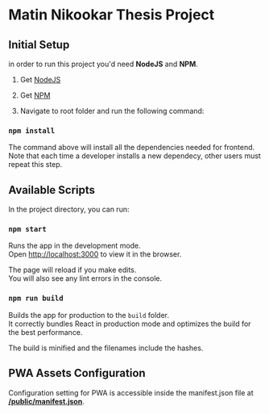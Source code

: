 # Matin Nikookar Thesis Project


## Initial Setup

in order to run this project you'd need **NodeJS** and **NPM**.

1. Get [NodeJS](https://nodejs.org/en/download/)

2. Get [NPM](https://nodejs.org/en/download/)

3. Navigate to root folder and run the following command:

### `npm install`

The command above will install all the dependencies needed for frontend.
Note that each time a developer installs a new dependecy, other users must repeat this step.

## Available Scripts

In the project directory, you can run:

### `npm start`

Runs the app in the development mode.<br>
Open [http://localhost:3000](http://localhost:3000) to view it in the browser.

The page will reload if you make edits.<br>
You will also see any lint errors in the console.

### `npm run build`

Builds the app for production to the `build` folder.<br>
It correctly bundles React in production mode and optimizes the build for the best performance.

The build is minified and the filenames include the hashes.<br>

## PWA Assets Configuration

Configuration setting for PWA is accessible inside the manifest.json file at [**/public/manifest.json**](\public\manifest.json).
